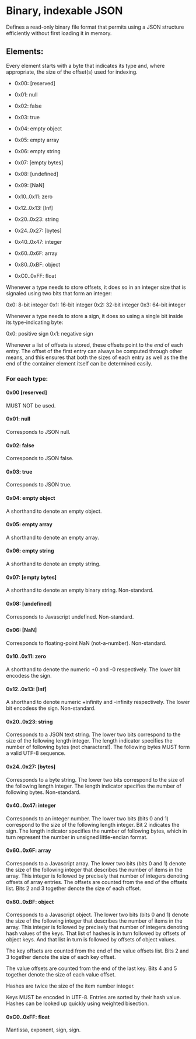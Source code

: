 # Binary, indexable JSON

Defines a read-only binary file format that permits using a JSON
structure efficiently without first loading it in memory.

## Elements:

Every element starts with a byte that indicates its type and, where
appropriate, the size of the offset(s) used for indexing.

- 0x00: [reserved]

- 0x01: null
- 0x02: false
- 0x03: true
- 0x04: empty object
- 0x05: empty array
- 0x06: empty string
- 0x07: [empty bytes]
- 0x08: [undefined]
- 0x09: [NaN]

- 0x10..0x11: zero
- 0x12..0x13: [Inf]

- 0x20..0x23: string
- 0x24..0x27: [bytes]

- 0x40..0x47: integer

- 0x60..0x6F: array

- 0x80..0xBF: object
- 0xC0..0xFF: float

Whenever a type needs to store offsets, it does so in an integer size
that is signaled using two bits that form an integer:

0x0: 8-bit integer
0x1: 16-bit integer
0x2: 32-bit integer
0x3: 64-bit integer

Whenever a type needs to store a sign, it does so using a single bit
inside its type-indicating byte:

0x0: positive sign
0x1: negative sign

Whenever a list of offsets is stored, these offsets point to the *end*
of each entry. The offset of the first entry can always be computed
through other means, and this ensures that both the sizes of each entry
as well as the the end of the container element itself can be determined
easily.

### For each type:


#### 0x00 [reserved]

MUST NOT be used.

#### 0x01: null

Corresponds to JSON null.

#### 0x02: false

Corresponds to JSON false.

#### 0x03: true

Corresponds to JSON true.

#### 0x04: empty object

A shorthand to denote an empty object.

#### 0x05: empty array

A shorthand to denote an empty array.

#### 0x06: empty string

A shorthand to denote an empty string.

#### 0x07: [empty bytes]

A shorthand to denote an empty binary string. Non-standard.

#### 0x08: [undefined]

Corresponds to Javascript undefined. Non-standard.

#### 0x06: [NaN]

Corresponds to floating-point NaN (not-a-number). Non-standard.

#### 0x10..0x11: zero

A shorthand to denote the numeric +0 and -0 respectively.
The lower bit encodess the sign.

#### 0x12..0x13: [Inf]

A shorthand to denote numeric +infinity and -infinity respectively.
The lower bit encodess the sign. Non-standard.

#### 0x20..0x23: string

Corresponds to a JSON text string. The lower two bits correspond to the
size of the following length integer. The length indicator specifies
the number of following bytes (not characters!). The following bytes
MUST form a valid UTF-8 sequence.

#### 0x24..0x27: [bytes]

Corresponds to a byte string. The lower two bits correspond to the
size of the following length integer. The length indicator specifies
the number of following bytes. Non-standard.

#### 0x40..0x47: integer

Corresponds to an integer number. The lower two bits (bits 0 and 1)
correspond to the size of the following length integer. Bit 2 indicates
the sign. The length indicator specifies the number of following bytes,
which in turn represent the number in unsigned little-endian format.

#### 0x60..0x6F: array

Corresponds to a Javascript array. The lower two bits (bits 0 and 1)
denote the size of the following integer that describes the number of
items in the array. This integer is followed by precisely that number of
integers denoting offsets of array entries. The offsets are counted from
the end of the offsets list. Bits 2 and 3 together denote the size of
each offset.

#### 0x80..0xBF: object

Corresponds to a Javascript object. The lower two bits (bits 0 and 1)
denote the size of the following integer that describes the number of
items in the array. This integer is followed by precisely that number of
integers denoting hash values of the keys. That list of hashes is in turn
followed by offsets of object keys. And that list in turn is followed
by offsets of object values.

The key offsets are counted from the end of the value offsets list. Bits
2 and 3 together denote the size of each key offset.

The value offsets are counted from the end of the last key. Bits 4 and 5
together denote the size of each value offset.

Hashes are twice the size of the item number integer.

Keys MUST be encoded in UTF-8. Entries are sorted by their hash value.
Hashes can be looked up quickly using weighted bisection.

#### 0xC0..0xFF: float

Mantissa, exponent, sign, sign.
